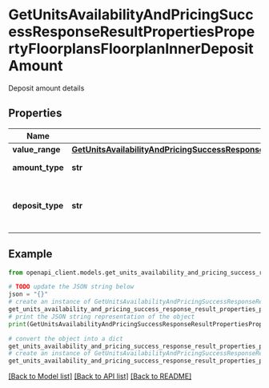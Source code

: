 # GetUnitsAvailabilityAndPricingSuccessResponseResultPropertiesPropertyFloorplansFloorplanInnerDepositAmount

Deposit amount details

## Properties

Name | Type | Description | Notes
------------ | ------------- | ------------- | -------------
**value_range** | [**GetUnitsAvailabilityAndPricingSuccessResponseResultPropertiesPropertyFloorplansFloorplanInnerDepositAmountValueRange**](GetUnitsAvailabilityAndPricingSuccessResponseResultPropertiesPropertyFloorplansFloorplanInnerDepositAmountValueRange.md) |  | [optional] 
**amount_type** | **str** | Type of the deposit | [optional] 
**deposit_type** | **str** | Type of deposit (e.g., security deposit) | [optional] 

## Example

```python
from openapi_client.models.get_units_availability_and_pricing_success_response_result_properties_property_floorplans_floorplan_inner_deposit_amount import GetUnitsAvailabilityAndPricingSuccessResponseResultPropertiesPropertyFloorplansFloorplanInnerDepositAmount

# TODO update the JSON string below
json = "{}"
# create an instance of GetUnitsAvailabilityAndPricingSuccessResponseResultPropertiesPropertyFloorplansFloorplanInnerDepositAmount from a JSON string
get_units_availability_and_pricing_success_response_result_properties_property_floorplans_floorplan_inner_deposit_amount_instance = GetUnitsAvailabilityAndPricingSuccessResponseResultPropertiesPropertyFloorplansFloorplanInnerDepositAmount.from_json(json)
# print the JSON string representation of the object
print(GetUnitsAvailabilityAndPricingSuccessResponseResultPropertiesPropertyFloorplansFloorplanInnerDepositAmount.to_json())

# convert the object into a dict
get_units_availability_and_pricing_success_response_result_properties_property_floorplans_floorplan_inner_deposit_amount_dict = get_units_availability_and_pricing_success_response_result_properties_property_floorplans_floorplan_inner_deposit_amount_instance.to_dict()
# create an instance of GetUnitsAvailabilityAndPricingSuccessResponseResultPropertiesPropertyFloorplansFloorplanInnerDepositAmount from a dict
get_units_availability_and_pricing_success_response_result_properties_property_floorplans_floorplan_inner_deposit_amount_from_dict = GetUnitsAvailabilityAndPricingSuccessResponseResultPropertiesPropertyFloorplansFloorplanInnerDepositAmount.from_dict(get_units_availability_and_pricing_success_response_result_properties_property_floorplans_floorplan_inner_deposit_amount_dict)
```
[[Back to Model list]](../README.md#documentation-for-models) [[Back to API list]](../README.md#documentation-for-api-endpoints) [[Back to README]](../README.md)


